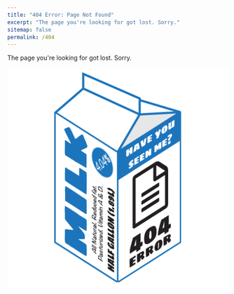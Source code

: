 ```yaml
---
title: "404 Error: Page Not Found"
excerpt: "The page you're looking for got lost. Sorry."
sitemap: false
permalink: /404
---
```


The page you're looking for got lost. Sorry.

![404 error on a milk carton](/assets/images/milk.png)
